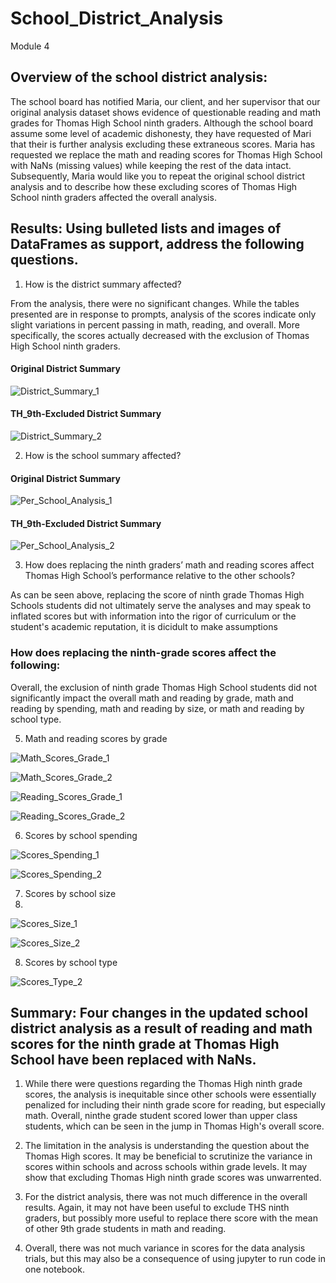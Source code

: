 # School_District_Analysis
Module 4

## Overview of the school district analysis: 

  The school board has notified Maria, our client, and her supervisor that our original analysis dataset shows evidence of questionable reading and math grades for Thomas High School ninth graders. Although the school board assume some level of academic dishonesty, they have requested of Mari that their is further analysis excluding these extraneous scores. Maria has requested we replace the math and reading scores for Thomas High School with NaNs (missing values) while keeping the rest of the data intact. Subsequently, Maria would like you to repeat the original school district analysis and to describe how these excluding scores of Thomas High School ninth graders affected the overall analysis.


## Results: Using bulleted lists and images of DataFrames as support, address the following questions.

  1. How is the district summary affected?
  
  From the analysis, there were no significant changes. While the tables presented are in response to prompts, analysis of the scores indicate only slight variations in percent passing in math, reading, and overall. More specifically, the scores actually decreased with the exclusion of Thomas High School ninth graders. 
  
  #### Original District Summary 
  ![District_Summary_1](Resources/District_Summary_1.png)
  
  #### TH_9th-Excluded District Summary
  ![District_Summary_2](Resources/District_Summary_2.png)
  
  2. How is the school summary affected?

  #### Original District Summary 
  ![Per_School_Analysis_1](Resources/Per_School_Analysis_1.png)
  
  #### TH_9th-Excluded District Summary
 ![Per_School_Analysis_2](Resources/Per_School_Analysis_2.png)
  
  3. How does replacing the ninth graders’ math and reading scores affect Thomas High School’s performance relative to the other schools?

  As can be seen above, replacing the score of ninth grade Thomas High Schools students did not ultimately serve the analyses and may speak to inflated scores but with information into the rigor of curriculum or the student's academic reputation, it is dicidult to make assumptions
  
  
  ### How does replacing the ninth-grade scores affect the following:
  
  Overall, the exclusion of ninth grade Thomas High School students did not significantly impact the overall math and reading by grade, math and reading by spending, math and reading by size, or math and reading by school type. 
  
  5. Math and reading scores by grade
  
  ![Math_Scores_Grade_1](Resources/Math_Scores_Grade_1.png)
  
  ![Math_Scores_Grade_2](Resources/Math_Scores_Grade_2.png)
  
  ![Reading_Scores_Grade_1](Resources/Reading_Scores_Grade_1.png)
  
  ![Reading_Scores_Grade_2](Resources/Reading_Score_Grade_2.png)
  
  6. Scores by school spending
  
  ![Scores_Spending_1](Resources/Scores_Spending_1.png)
  
  ![Scores_Spending_2](Resources/Scores_Spending_2.png)
  
  7. Scores by school size
  8. 
  ![Scores_Size_1](Resources/Scores_Size_1.png)
  
  ![Scores_Size_2](Resources/Scores_Size_2.png)
  
  
  8. Scores by school type
  
  ![Scores_Type_2](Resources/Scores_Type_2.png)
  

## Summary:  Four changes in the updated school district analysis as a result of reading and math scores for the ninth grade at Thomas High School have been replaced with NaNs.
  1. While there were questions regarding the Thomas High ninth grade scores, the analysis is inequitable since other schools were essentially penalized for including their ninth grade score for reading, but especially math. Overall, ninthe grade student scored lower than upper class students, which can be seen in the jump in Thomas High's overall score. 
  
  2. The limitation in the analysis is understanding the question about the Thomas High scores. It may be beneficial to scrutinize the variance in scores within schools and across schools within grade levels. It may show that excluding Thomas High ninth grade scores was unwarrented. 
  
  3. For the district analysis, there was not much difference in the overall results. Again, it may not have been useful to exclude THS ninth graders, but possibly more useful to replace there score with the mean of other 9th grade students in math and reading. 
  
  4. Overall, there was not much variance in scores for the data analysis trials, but this may also be a consequence of using jupyter to run code in one notebook. 
